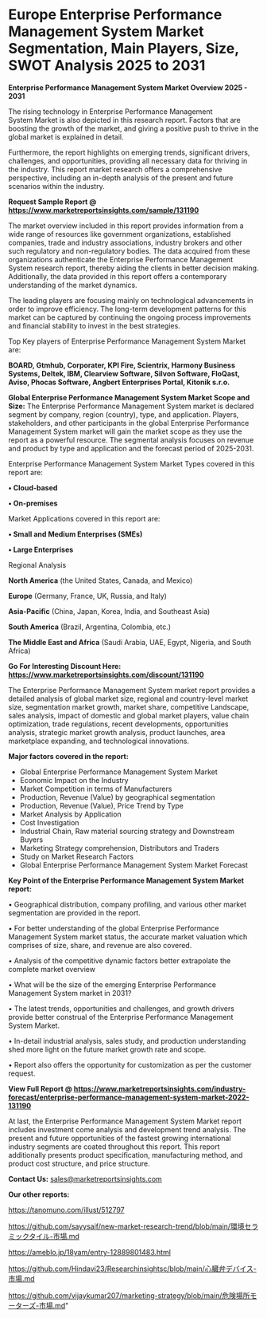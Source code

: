 # Europe Enterprise Performance Management System Market Segmentation, Main Players, Size, SWOT Analysis 2025 to 2031

<Strong> Enterprise Performance Management System Market Overview 2025 - 2031</strong>

The rising technology in Enterprise Performance Management System Market is also depicted in this research report. Factors that are boosting the growth of the market, and giving a positive push to thrive in the global market is explained in detail.

Furthermore, the report highlights on emerging trends, significant drivers, challenges, and opportunities, providing all necessary data for thriving in the industry. This report market research offers a comprehensive perspective, including an in-depth analysis of the present and future scenarios within the industry.

<strong>Request Sample Report @ <a href=https://www.marketreportsinsights.com/sample/131190>https://www.marketreportsinsights.com/sample/131190</a></strong>

The market overview included in this report provides information from a wide range of resources like government organizations, established companies, trade and industry associations, industry brokers and other such regulatory and non-regulatory bodies. The data acquired from these organizations authenticate the Enterprise Performance Management System research report, thereby aiding the clients in better decision making. Additionally, the data provided in this report offers a contemporary understanding of the market dynamics.

The leading players are focusing mainly on technological advancements in order to improve efficiency. The long-term development patterns for this market can be captured by continuing the ongoing process improvements and financial stability to invest in the best strategies.

Top Key players of Enterprise Performance Management System Market are:

<strong>BOARD, Gtmhub, Corporater, KPI Fire, Scientrix, Harmony Business Systems, Deltek, IBM, Clearview Software, Silvon Software, FloQast, Aviso, Phocas Software, Angbert Enterprises Portal, Kitonik s.r.o.</strong>

<strong><b>Global Enterprise Performance Management System Market Scope and Size:</b></strong>
The Enterprise Performance Management System market is declared segment by company, region (country), type, and application. Players, stakeholders, and other participants in the global Enterprise Performance Management System market will gain the market scope as they use the report as a powerful resource. The segmental analysis focuses on revenue and product by type and application and the forecast period of 2025-2031.

Enterprise Performance Management System Market Types covered in this report are:

<strong>• Cloud-based

• On-premises</strong>

Market Applications covered in this report are:

<strong>• Small and Medium Enterprises (SMEs)

• Large Enterprises</strong> 

Regional Analysis

<strong>North America</strong> (the United States, Canada, and Mexico)

<strong>Europe</strong> (Germany, France, UK, Russia, and Italy)

<strong>Asia-Pacific</strong> (China, Japan, Korea, India, and Southeast Asia)

<strong>South America</strong> (Brazil, Argentina, Colombia, etc.)

<strong>The Middle East and Africa</strong> (Saudi Arabia, UAE, Egypt, Nigeria, and South Africa)

<strong>Go For Interesting Discount Here: <a href=https://www.marketreportsinsights.com/discount/131190>https://www.marketreportsinsights.com/discount/131190</a></strong>

The Enterprise Performance Management System market report provides a detailed analysis of global market size, regional and country-level market size, segmentation market growth, market share, competitive Landscape, sales analysis, impact of domestic and global market players, value chain optimization, trade regulations, recent developments, opportunities analysis, strategic market growth analysis, product launches, area marketplace expanding, and technological innovations.

<strong><b>Major factors covered in the report:</b></strong>
<ul>
  <li>Global Enterprise Performance Management System Market </li>
  <li>Economic Impact on the Industry</li>
  <li>Market Competition in terms of Manufacturers</li>
  <li>Production, Revenue (Value) by geographical segmentation</li>
  <li>Production, Revenue (Value), Price Trend by Type</li>
  <li>Market Analysis by Application</li>
  <li>Cost Investigation</li>
  <li>Industrial Chain, Raw material sourcing strategy and Downstream Buyers</li>
  <li>Marketing Strategy comprehension, Distributors and Traders</li>
  <li>Study on Market Research Factors</li>
  <li>Global Enterprise Performance Management System Market Forecast</li>
</ul>

<strong><b>Key Point of the Enterprise Performance Management System Market report:</b></strong>

• Geographical distribution, company profiling, and various other market segmentation are provided in the report.

• For better understanding of the global Enterprise Performance Management System market status, the accurate market valuation which comprises of size, share, and revenue are also covered.

• Analysis of the competitive dynamic factors better extrapolate the complete market overview

• What will be the size of the emerging Enterprise Performance Management System market in 2031?

• The latest trends, opportunities and challenges, and growth drivers provide better construal of the Enterprise Performance Management System Market.

• In-detail industrial analysis, sales study, and production understanding shed more light on the future market growth rate and scope.

• Report also offers the opportunity for customization as per the customer request.

<strong><b>View Full Report @ <a href=https://www.marketreportsinsights.com/industry-forecast/enterprise-performance-management-system-market-2022-131190>https://www.marketreportsinsights.com/industry-forecast/enterprise-performance-management-system-market-2022-131190</a></b></strong>


At last, the Enterprise Performance Management System Market report includes investment come analysis and development trend analysis. The present and future opportunities of the fastest growing international industry segments are coated throughout this report. This report additionally presents product specification, manufacturing method, and product cost structure, and price structure.

<strong>Contact Us:</strong>
sales@marketreportsinsights.com

<strong>Our other reports:</strong>

<a href=https://tanomuno.com/illust/512797>https://tanomuno.com/illust/512797</a>

<a href=https://github.com/sayysaif/new-market-research-trend/blob/main/環境セラミックタイル-市場.md>https://github.com/sayysaif/new-market-research-trend/blob/main/環境セラミックタイル-市場.md</a>

<a href=https://ameblo.jp/18yam/entry-12889801483.html>https://ameblo.jp/18yam/entry-12889801483.html</a>

<a href=https://github.com/Hindavi23/Researchinsightsc/blob/main/心臓弁デバイス-市場.md>https://github.com/Hindavi23/Researchinsightsc/blob/main/心臓弁デバイス-市場.md</a>

<a href=https://github.com/vijaykumar207/marketing-strategy/blob/main/危険場所モーターズ-市場.md>https://github.com/vijaykumar207/marketing-strategy/blob/main/危険場所モーターズ-市場.md</a>"
